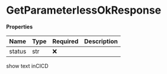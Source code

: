 # GetParameterlessOkResponse

**Properties**

| Name   | Type | Required | Description |
| :----- | :--- | :------- | :---------- |
| status | str  | ❌       |             |

show text inCICD
